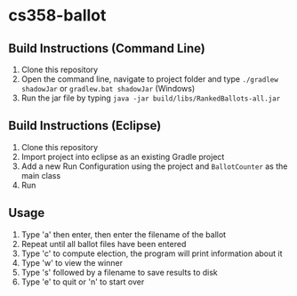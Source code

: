 # cs358-ballot

## Build Instructions (Command Line)
1. Clone this repository
2. Open the command line, navigate to project folder and type `./gradlew shadowJar` or `gradlew.bat shadowJar` (Windows)
3. Run the jar file by typing `java -jar build/libs/RankedBallots-all.jar`

## Build Instructions (Eclipse)
1. Clone this repository
2. Import project into eclipse as an existing Gradle project
3. Add a new Run Configuration using the project and `BallotCounter` as the main class
4. Run

## Usage
1. Type 'a' then enter, then enter the filename of the ballot
2. Repeat until all ballot files have been entered
3. Type 'c' to compute election, the program will print information about it
4. Type 'w' to view the winner
5. Type 's' followed by a filename to save results to disk
6. Type 'e' to quit or 'n' to start over